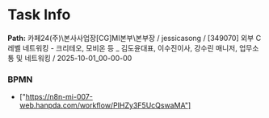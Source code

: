 # Task Info

**Path:** 카페24(주)\본사사업장\[CG]MI본부\본부장 / jessicasong / [349070] 외부 C레벨 네트워킹 - 크리테오, 모비온 등 _ 김도윤대표, 이수진이사, 강수린 매니저, 업무소통 및 네트워킹 / 2025-10-01_00-00-00

### BPMN
- ["https://n8n-mi-007-web.hanpda.com/workflow/PIHZy3F5UcQswaMA"]

